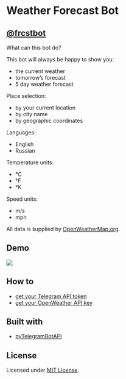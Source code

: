 # Weather Forecast Bot

## [@frcstbot](https://t.me/frcstbot)

What can this bot do?

This bot will always be happy to show you:
 - the current weather
 - tomorrow’s forecast
 - 5 day weather forecast

Place selection:
 - by your current location
 - by city name 
 - by geographic coordinates

Languages:
 - English
 - Russian

Temperature units:
 - °C
 - °F
 - °K

Speed units:
 - m/s
 - mph

All data is supplied by [OpenWeatherMap.org](https://openweathermap.org/).

## Demo
![](Frcstbot_demo.gif)

## How to
 - [get your Telegram API token](https://core.telegram.org/bots#3-how-do-i-create-a-bot)
 - [get your OpenWeather API key](https://openweathermap.org/appid)

## Built with
 - [pyTelegramBotAPI](https://github.com/eternnoir/pyTelegramBotAPI)

## License
Licensed under [MIT License](https://github.com/Mrsqd/frcstbot/blob/main/LICENSE).
